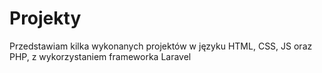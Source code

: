 # Projekty

Przedstawiam kilka wykonanych projektów w języku HTML, CSS, JS oraz PHP, z wykorzystaniem frameworka Laravel
